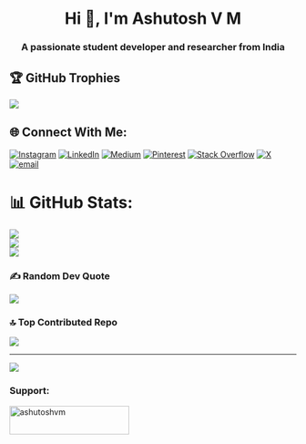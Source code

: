 <h1 align="center">Hi 👋, I'm Ashutosh V M</h1>
<h3 align="center">A passionate student developer and researcher from India</h3>

## 🏆 GitHub Trophies
![](https://github-profile-trophy.vercel.app/?username=ashutoshvm-off&theme=onedark&no-frame=false&no-bg=false&margin-w=4)


## 🌐 Connect With Me:
[![Instagram](https://img.shields.io/badge/Instagram-%23E4405F.svg?logo=Instagram&logoColor=white)](https://instagram.com/the__.anonymous_) [![LinkedIn](https://img.shields.io/badge/LinkedIn-%230077B5.svg?logo=linkedin&logoColor=white)](https://linkedin.com/in/ashutoshvm) [![Medium](https://img.shields.io/badge/Medium-12100E?logo=medium&logoColor=white)](https://medium.com/@@ashutoshvmoff) [![Pinterest](https://img.shields.io/badge/Pinterest-%23E60023.svg?logo=Pinterest&logoColor=white)](https://pinterest.com/ashutoshvmoff) [![Stack Overflow](https://img.shields.io/badge/-Stackoverflow-FE7A16?logo=stack-overflow&logoColor=white)](https://stackoverflow.com/users/ashutosh) [![X](https://img.shields.io/badge/X-black.svg?logo=X&logoColor=white)](https://x.com/ashutoshvmoff) [![email](https://img.shields.io/badge/Email-D14836?logo=gmail&logoColor=white)](mailto:ashutoshvmoff@gmail.com) 
# 📊 GitHub Stats:
![](https://github-readme-stats.vercel.app/api?username=ashutoshvm-off&theme=tokyonight&hide_border=false&include_all_commits=true&count_private=true)<br/>
![](https://nirzak-streak-stats.vercel.app/?user=ashutoshvm-off&theme=tokyonight&hide_border=false)<br/>
![](https://github-readme-stats.vercel.app/api/top-langs/?username=ashutoshvm-off&theme=tokyonight&hide_border=false&include_all_commits=true&count_private=true&layout=compact)

### ✍️ Random Dev Quote
![](https://quotes-github-readme.vercel.app/api?type=vetical&theme=radical)

### 🔝 Top Contributed Repo
![](https://github-contributor-stats.vercel.app/api?username=ashutoshvm-off&limit=5&theme=onedark&combine_all_yearly_contributions=true)

---
[![](https://visitcount.itsvg.in/api?id=ashutoshvm-off&icon=0&color=6)](https://visitcount.itsvg.in)

<h3 align="left">Support:</h3>
<p><a href="https://www.buymeacoffee.com/ashutoshvm"> <img align="left" src="https://cdn.buymeacoffee.com/buttons/v2/default-yellow.png" height="50" width="210" alt="ashutoshvm" /></a></p><br><br>

  
<!-- Proudly created with GPRM ( https://gprm.itsvg.in ) -->
